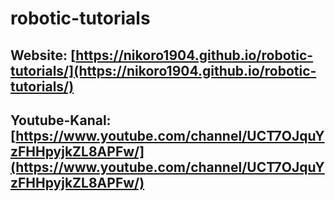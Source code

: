 # robotic-tutorials

## Website: [https://nikoro1904.github.io/robotic-tutorials/](https://nikoro1904.github.io/robotic-tutorials/)

## Youtube-Kanal: [https://www.youtube.com/channel/UCT7OJquYzFHHpyjkZL8APFw/](https://www.youtube.com/channel/UCT7OJquYzFHHpyjkZL8APFw/)
